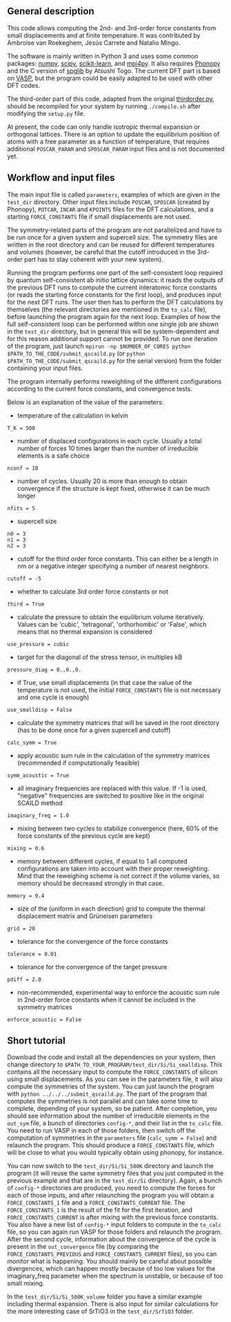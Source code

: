 ## General description

This code allows computing the 2nd- and 3rd-order force constants from small displacements and at finite temperature. It was contributed by Ambroise van Roekeghem, Jesús Carrete and Natalio Mingo.

The software is mainly written in Python 3 and uses some common packages: [numpy](http://www.numpy.org/), [scipy](http://www.scipy.org/), [scikit-learn](https://scikit-learn.org/), and [mpi4py](https://github.com/mpi4py/mpi4py). It also requires [Phonopy](https://atztogo.github.io/phonopy/) and the C version of [spglib](https://atztogo.github.io/spglib/) by Atsushi Togo. The current DFT part is based on [VASP](https://www.vasp.at/), but the program could be easily adapted to be used with other DFT codes.

The third-order part of this code, adapted from the original [thirdorder.py](https://bitbucket.org/sousaw/thirdorder/), should be recompiled for your system by running `./compile.sh` after modifying the `setup.py` file.

At present, the code can only handle isotropic thermal expansion or orthogonal lattices. There is an option to update the equilibrium position of atoms with a free parameter as a function of temperature, that requires additional `POSCAR_PARAM` and `SPOSCAR_PARAM` input files and is not documented yet.

## Workflow and input files

The main input file is called `parameters`, examples of which are given in the `test_dir` directory. Other input files include `POSCAR`, `SPOSCAR` (created by Phonopy), `POTCAR`, `INCAR` and `KPOINTS` files for the DFT calculations, and a starting `FORCE_CONSTANTS` file if small displacements are not used.

The symmetry-related parts of the program are not parallelized and have to be run once for a given system and supercell size. The symmetry files are written in the root directory and can be reused for different temperatures and volumes (however, be careful that the cutoff introduced in the 3rd-order part has to stay coherent with your new system).

Running the program performs one part of the self-consistent loop required by quantum self-consistent ab initio lattice dynamics: it reads the outputs of the previous DFT runs to compute the current interatomic force constants (or reads the starting force constants for the first loop), and produces input for the next DFT runs. The user then has to perform the DFT calculations by themselves (the relevant directories are mentioned in the `to_calc` file), before launching the program again for the next loop. Examples of how the full self-consistent loop can be performed within one single job are shown in the `test_dir` directory, but in general this will be system-dependent and for this reason additional support cannot be provided. To run one iteration of the program, just launch `mpirun -np $NUMBER_OF_CORES python $PATH_TO_THE_CODE/submit_qscaild.py` (or `python $PATH_TO_THE_CODE/submit_qscaild.py` for the serial version) from the folder containing your input files.

The program internally performs reweighting of the different configurations according to the current force constants, and convergence tests.

Below is an explanation of the value of the parameters:

* temperature of the calculation in kelvin

```
T_K = 500
```

* number of displaced configurations in each cycle. Usually a total number of forces 10 times larger than the number of irreducible elements is a safe choice

```
nconf = 10
```

* number of cycles. Usually 20 is more than enough to obtain convergence if the structure is kept fixed, otherwise it can be much longer

```
nfits = 5
```

* supercell size

```
n0 = 3
n1 = 3
n2 = 3
```

* cutoff for the third order force constants. This can either be a length in nm or a negative integer specifying a number of nearest neighbors.

```
cutoff = -5
```

* whether to calculate 3rd order force constants or not

```
third = True
```

* calculate the pressure to obtain the equilibrium volume iteratively. Values can be 'cubic', 'tetragonal', 'orthorhombic' or 'False', which means that no thermal expansion is considered

```
use_pressure = cubic
```

* target for the diagonal of the stress tensor, in multiples kB

```
pressure_diag = 0.,0.,0.
```

* if True, use small displacements (in that case the value of the temperature is not used, the initial `FORCE_CONSTANTS` file is not necessary and one cycle is enough)

```
use_smalldisp = False
```

* calculate the symmetry matrices that will be saved in the root directory (has to be done once for a given supercell and cutoff)

```
calc_symm = True
```

* apply acoustic sum rule in the calculation of the symmetry matrices (recommended if computationally feasible)

```
symm_acoustic = True
```

* all imaginary frequencies are replaced with this value. If -1 is used, "negative" frequencies are switched to positive like in the original SCAILD method

```
imaginary_freq = 1.0
```

* mixing between two cycles to stabilize convergence (here, 60% of the force constants of the previous cycle are kept)

```
mixing = 0.6
```

* memory between different cycles, if equal to 1 all computed configurations are taken into account with their proper reweighting. Mind that the reweighing scheme is not correct if the volume varies, so memory should be decreased strongly in that case.

```
memory = 0.4
```

* size of the (uniform in each direction) grid to compute the thermal displacement matrix and Grüneisen parameters

```
grid = 20
```

* tolerance for the convergence of the force constants

```
tolerance = 0.01
```

* tolerance for the convergence of the target pressure

```
pdiff = 2.0
```

* non-recommended, experimental way to enforce the acoustic sum rule in 2nd-order force constants when it cannot be included in the symmetry matrices

```
enforce_acoustic = False
```

## Short tutorial

Download the code and install all the dependencies on your system, then change directory to `$PATH_TO_YOUR_PROGRAM/test_dir/Si/Si_smalldisp`. This contains all the necessary input to compute the `FORCE_CONSTANTS` of silicon using small displacements. As you can see in the parameters file, it will also compute the symmetries of the system. You can just launch the program with `python ../../../submit_qscaild.py`. The part of the program that computes the symmetries is not parallel and can take some time to complete, depending of your system, so be patient. After completion, you should see information about the number of irreducible elements in the `out_sym` file, a bunch of directories `config-*`, and their list in the `to_calc` file. You need to run VASP in each of those folders, then switch off the computation of symmetries in the `parameters` file (`calc_symm = False`) and relaunch the program. This should produce a `FORCE_CONSTANTS` file, which will be close to what you would typically obtain using phonopy, for instance.

You can now switch to the `test_dir/Si/Si_500K` directory and launch the program (it will reuse the same symmetry files that you just computed in the previous example and that are in the `test_dir/Si` directory). Again, a bunch of `config-*` directories are produced, you need to compute the forces for each of those inputs, and after relaunching the program you will obtain a `FORCE_CONSTANTS_1` file and a `FORCE_CONSTANTS_CURRENT` file. The `FORCE_CONSTANTS_1` is the result of the fit for the first iteration, and `FORCE_CONSTANTS_CURRENT` is after mixing with the previous force constants. You also have a new list of `config-*` input folders to compute in the `to_calc` file, so you can again run VASP for those folders and relaunch the program. After the second cycle, information about the convergence of the cycle is present in the `out_convergence` file (by comparing the `FORCE_CONSTANTS_PREVIOUS` and `FORCE_CONSTANTS_CURRENT` files), so you can monitor what is happening. You should mainly be careful about possible divergences, which can happen mostly because of too low values for the imaginary_freq parameter when the spectrum is unstable, or because of too small mixing.

In the `test_dir/Si/Si_500K_volume` folder you have a similar example including thermal expansion. There is also input for similar calculations for the more interesting case of SrTiO3 in the `test_dir/SrTiO3` folder.
